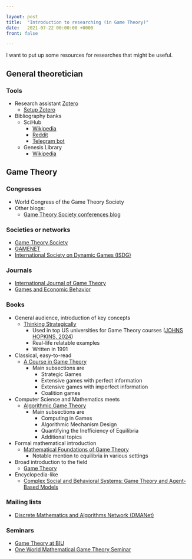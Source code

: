 ```yaml
---

layout: post
title:  "Introduction to researching (in Game Theory)"
date:   2021-07-22 00:00:00 +0000
front: false

---
```


I want to put up some resources for researches that might be useful.

## General theoretician

### Tools

- Research assistant [Zotero](https://www.zotero.org/)
  - [Setup Zotero](https://www.researchgate.net/publication/325828616_Tutorial_The_Best_Reference_Manager_Setup_Zotero_ZotFile_Cloud_Storage)
- Bibliography banks
  - SciHub
    - [Wikipedia](https://en.wikipedia.org/wiki/Sci-Hub)
    - [Reddit](https://www.reddit.com/r/scihub/)
    - [Telegram bot](https://www.reddit.com/r/scihub/comments/cbzod3/official_telegram_bot_for_scihub/)
  - Genesis Library
    - [Wikipedia](https://en.wikipedia.org/wiki/Library_Genesis)

## Game Theory

### Congresses

- World Congress of the Game Theory Society
- Other blogs:
  - [Game Theory Society conferences blog](https://gametheorysociety.org/conferences/)

### Societies or networks

- [Game Theory Society](https://gametheorysociety.org/)
- [GAMENET](https://gametheorynetwork.com/)
- [International Society on Dynamic Games (ISDG)](http://www.isdg-site.org/)

### Journals

- [International Journal of Game Theory](https://www.springer.com/journal/182)
- [Games and Economic Behavior](https://www.journals.elsevier.com/games-and-economic-behavior)

### Books

- General audience, introduction of key concepts
	- [Thinking Strategically](https://en.wikipedia.org/wiki/Thinking_Strategically)
		- Used in top US universities for Game Theory courses ([JOHNS HOPKINS, 2024](https://cty.jhu.edu/programs/on-campus/courses/game-theory-and-economics-gmth))
		- Real-life relatable examples
		- Written in 1991
- Classical, easy-to-read
	- [A Course in Game Theory](https://mitpress.mit.edu/books/course-game-theory)
		- Main subsections are
			- Strategic Games
			- Extensive games with perfect information
			- Extensive games with imperfect information
			- Coalition games
- Computer Science and Mathematics meets
	- [Algorithmic Game Theory](https://doi.org/10.1017/CBO9780511800481)
		- Main subsections are
			- Computing in Games
			- Algorithmic Mechanism Design
			- Quantifying the Inefficiency of Equilibria
			- Additional topics
- Formal mathematical introduction
	- [Mathematical Foundations of Game Theory](https://www.springer.com/gp/book/9783030266455)
		- Notable mention to equilibria in various settings
- Broad introduction to the field 
	- [Game Theory](https://www.cambridge.org/at/academic/subjects/economics/microeconomics/game-theory-2nd-edition?format=HB&isbn=9781108493451)
- Encyclopedia-like
	- [Complex Social and Behavioral Systems: Game Theory and Agent-Based Models](http://link.springer.com/10.1007/978-1-0716-0368-0)

### Mailing lists

- [Discrete Mathematics and Algorithms Network (DMANet)](https://www.zaik.uni-koeln.de/AFS/publications/dmanet/)

### Seminars

- [Game Theory at BIU](https://www.youtube.com/channel/UCLmke0uS49yuUBSQIBQ-eDA)
- [One World Mathematical Game Theory Seminar](https://www.youtube.com/playlist?list=PLawk9ryOxpx0kuBVMDRLm86GGHC2laQgA)
